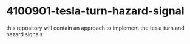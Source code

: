 # 4100901-tesla-turn-hazard-signal
this repository will contain  an  approach to implement the tesla turn and hazard signals 
